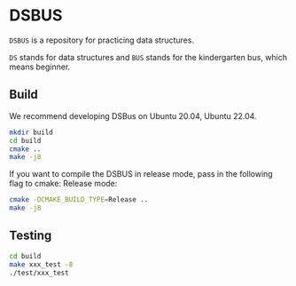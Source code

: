 # DSBUS

`DSBUS` is a repository for practicing data structures.

`DS` stands for data structures and `BUS` stands for the kindergarten bus, which means beginner.


## Build 
We recommend developing DSBus on Ubuntu 20.04, Ubuntu 22.04.
```bash
mkdir build
cd build
cmake ..
make -j8
```
If you want to compile the DSBUS in release mode, pass in the following flag to cmake: Release mode:
```bash
cmake -DCMAKE_BUILD_TYPE=Release ..
make -j8
```

## Testing
```bash
cd build
make xxx_test -8
./test/xxx_test
```